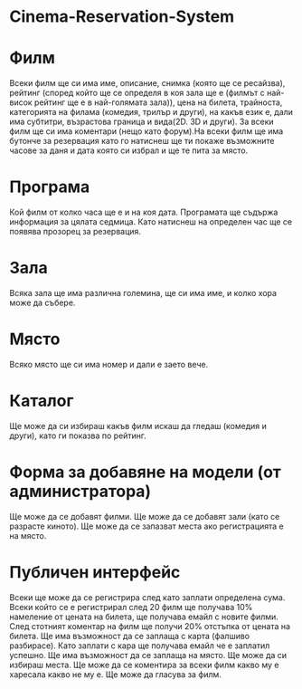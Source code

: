 Cinema-Reservation-System
=========================

Филм
=========================
Всеки филм ще си има име, описание, снимка (която ще се ресайзва), рейтинг (според който ще се определя в коя зала ще е (филмът с най-висок рейтинг ще е в най-голямата зала)), цена на билета, трайноста, категорията на филама (комедия, трилър и други), на какъв език е, дали има субтитри, възрастова граница и вида(2D. 3D и други). За всеки филм ще си има коментари (нещо като форум).На всеки филм ще има бутонче за резервация като го натиснеш ще ти покаже възможните часове за даня и дата която си избрал и ще те пита за място.

Програма
=========================
Кой филм от колко часа ще е и на коя дата. Програмата ще съдържа информация за цялата седмица.
Като натиснеш на определен час ще се появява прозорец за резервация.

Зала
=========================
Всяка зала ще има различна големина, ще си има име, и колко хора може да събере.

Място
=========================
Всяко място ще си има номер и дали е заето вече.

Каталог
=========================
Ще може да си избираш какъв филм искаш да гледаш (комедия и други), като ги показва по рейтинг.

Форма за добавяне на модели (от администратора)
=========================
Ще може да се добавят филми.
Ще може да се добавят зали (като се разрасте киното).
Ще може да се запазват места ако регистрацията е на място.

Публичен интерфейс
=========================
Всеки ще може да се регистрира след като заплати определена сума. Всеки който се е регистрирал след 20 филм ще получава 10% намеление от цената 
на билета, ще получава емайл с новите филми. След стотният коментар на филм ще получи 20% отстъпка от цената на билета.
Ще има възможност да се заплаща с карта (фалшиво разбирасе). Като заплати с кара ще получава емайл че е заплатил успешно.
Ще има възможност да се заплаща на място.
Ще може да си избираш места.
Ще може да се коментира за всеки филм какво му е харесала какво не му е.
Ще може да гласува за филм.
